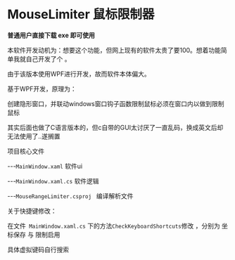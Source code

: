 # MouseLimiter 鼠标限制器



**普通用户直接下载 exe 即可使用**




本软件开发动机为：想要这个功能，但网上现有的软件太贵了要100。想着功能简单我就自己开发了个 。

由于该版本使用WPF进行开发，故而软件本体偏大。

基于WPF开发，原理为：

创建隐形窗口，并联动windows窗口钩子函数限制鼠标必须在窗口内以做到限制鼠标

其实后面也做了C语言版本的，但c自带的GUI太讨厌了一直乱码，换成英文后却无法使用了..遂搁置



项目核心文件

---`MainWindow.xaml`  软件ui

---`MainWindow.xaml.cs`  软件逻辑

---`MouseRangeLimiter.csproj ` 编译解析文件



关于快捷键修改：

在文件` MainWindow.xaml.cs` 下的方法`CheckKeyboardShortcuts`修改 ，分别为 坐标保存 与 限制启用

具体虚拟键码自行搜索
